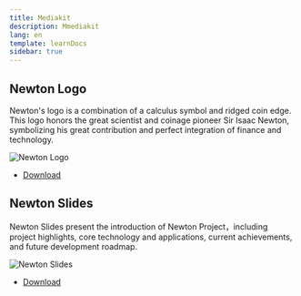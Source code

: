 ```yaml
---
title: Mediakit
description: Mmediakit
lang: en
template: learnDocs
sidebar: true
---
```


## Newton Logo

Newton's logo is a combination of a calculus symbol and ridged coin edge. This logo honors the great scientist and coinage pioneer Sir Isaac Newton, symbolizing his great contribution and perfect integration of finance and technology.

![Newton Logo](	https://www.newtonproject.org/static-v1/images/mediakit/mediakit_img_logo@2x.png)

- [Download](https://newton.oss-cn-beijing.aliyuncs.com/media-kit-logo.zip)

## Newton Slides

Newton Slides present the introduction of Newton Project，including project highlights, core technology and applications, current achievements, and future development roadmap.

 ![Newton Slides](	https://www.newtonproject.org/static-v1/images/mediakit/mediakit_img_ppt@2x.png)
  
- [Download](https://newton.oss-cn-beijing.aliyuncs.com/newtonproject-2020.zip)
